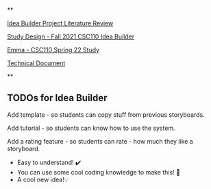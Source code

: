 **

[Idea Builder Project Literature Review](https://docs.google.com/document/d/1WvX8m-NqYOk2ttzE05lRM-mvd_Qz_RA1aofmIZH9ny0/edit)

[Study Design - Fall 2021 CSC110 Idea Builder](https://docs.google.com/document/d/17ejUzgJ6hK0xkbTcvvqxGsz5uUYYQdhdi9cFH48KMlM/edit#)

[Emma - CSC110 Spring 22 Study](https://docs.google.com/document/d/1ZA51HfKtptw2c-_XDGAjdZYl9xwv0rE9BV8X4fwvFqQ/edit#)

[Technical Document](https://docs.google.com/document/d/1f2RdDccCSWBJ0xkldvjUmtqjAp2087Vr0xXG16Ld29w/edit#)

**

## TODOs for Idea Builder

Add template - so students can copy stuff from previous storyboards.

Add tutorial - so students can know how to use the system.

Add a rating feature - so students can rate - how much they like a storyboard. 

-   Easy to understand! ✔️
-   You can use some cool coding knowledge to make this! 💪
-    A cool new idea!💡


